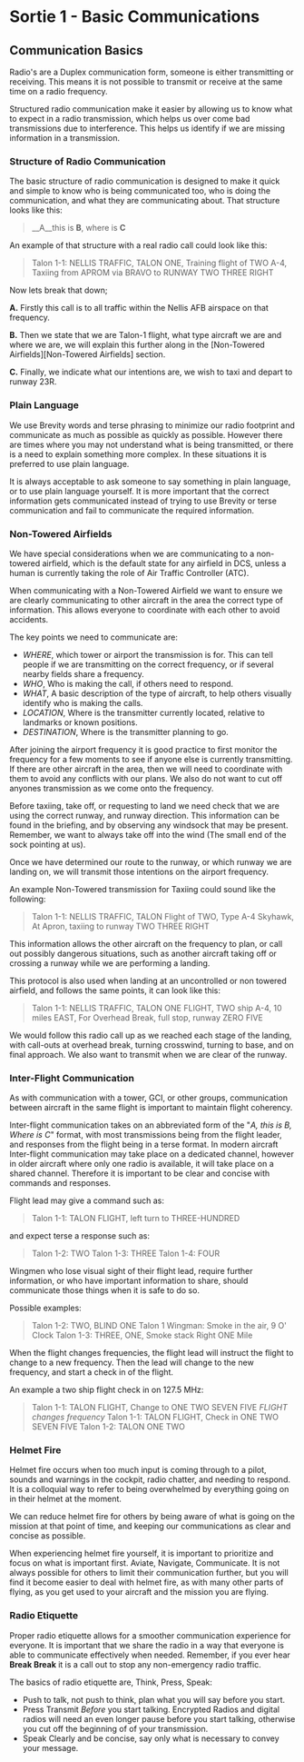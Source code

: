 # Sortie 1 - Basic Communications


## Communication Basics
Radio's are a Duplex communication form, someone is either transmitting or receiving. This means it is not possible to transmit or receive at the same time on a radio frequency.

Structured radio communication make it easier by allowing us to know what to expect in a radio transmission, which helps us over come bad transmissions due to interference. This helps us identify if we are missing information in a transmission.

### Structure of Radio Communication
The basic structure of radio communication is designed to make it quick and simple to know who is being communicated too, who is doing the communication, and what they are communicating about.
That structure looks like this:
> __A__this is __B__, where is __C__

An example of that structure with a real radio call could look like this:
> Talon 1-1: NELLIS TRAFFIC, TALON ONE, Training flight of TWO A-4, Taxiing from APROM via BRAVO to RUNWAY TWO THREE RIGHT

Now lets break that down;

**A.**	Firstly this call is to all traffic within the Nellis AFB airspace on that frequency.

**B.**	Then we state that we are Talon-1 flight, what type aircraft we are and where we are, we will explain this further along in the [Non-Towered Airfields][Non-Towered Airfields] section.

**C.**	Finally, we indicate what our intentions are, we wish to taxi and depart to runway 23R.


### Plain Language
We use Brevity words and terse phrasing to minimize our radio footprint and communicate as much as possible as quickly as possible. However there are times where you may not understand what is being transmitted, or there is a need to explain something more complex. In these situations it is preferred to use plain language.

It is always acceptable to ask someone to say something in plain language, or to use plain language yourself. It is more important that the correct information gets communicated instead of trying to use Brevity or terse communication and fail to communicate the required information.

### Non-Towered Airfields
We have special considerations when we are communicating to a non-towered airfield, which is the default state for any airfield in DCS, unless a human is currently taking the role of Air Traffic Controller (ATC).

When communicating with a Non-Towered Airfield we want to ensure we are clearly communicating to other aircraft in the area the correct type of information. This allows everyone to coordinate with each other to avoid accidents.

The key points we need to communicate are:
- *WHERE*, which tower or airport the transmission is for. This can tell people if we are transmitting on the correct frequency, or if several nearby fields share a frequency.
- *WHO*, Who is making the call, if others need to respond.
- *WHAT*, A basic description of the type of aircraft, to help others visually identify who is making the calls.
- *LOCATION*, Where is the transmitter currently located, relative to landmarks or known positions.
- *DESTINATION*, Where is the transmitter planning to go.

After joining the airport frequency it is good practice to first monitor the frequency for a few moments to see if anyone else is currently transmitting. If there are other aircraft in the area, then we will need to coordinate with them to avoid any conflicts with our plans. We also do not want to cut off anyones transmission as we come onto the frequency.

Before taxiing, take off, or requesting to land we need check  that we are using the correct runway, and runway direction. This information can be found in the briefing, and by observing any windsock that may be present. Remember, we want to always take off into the wind (The small end of the sock pointing at us).

Once we have determined our route to the runway, or which runway we are landing on, we will transmit those intentions on the airport frequency.

An example Non-Towered transmission for Taxiing could sound like the following:
> Talon 1-1: NELLIS TRAFFIC, TALON Flight of TWO, Type A-4 Skyhawk, At Apron, taxiing to runway TWO THREE RIGHT

This information allows the other aircraft on the frequency to plan, or call out possibly dangerous situations, such as another aircraft taking off or crossing a runway while we are performing a landing.

This protocol is also used when landing at an uncontrolled or non towered airfield, and follows the same points, it can look like this:
> Talon 1-1: NELLIS TRAFFIC, TALON ONE FLIGHT, TWO ship A-4, 10 miles EAST, For Overhead Break, full stop, runway ZERO FIVE

We would follow this radio call up as we reached each stage of the landing, with call-outs at overhead break, turning crosswind, turning to base, and on final approach. We also want to transmit when we are clear of the runway.

### Inter-Flight Communication
As with communication with a tower, GCI, or other groups, communication between aircraft in the same flight is important to maintain flight coherency.

Inter-flight communication takes on an abbreviated form of the "*A, this is B, Where is C*"  format, with most transmissions being from the flight leader, and responses from the flight being in a terse format. In modern aircraft Inter-flight communication may take place on a dedicated channel, however in older aircraft where only one radio is available, it will take place on a shared channel. Therefore it is important to be clear and concise with commands and responses.

Flight lead may give a command such as:
>  Talon 1-1: TALON FLIGHT, left turn to THREE-HUNDRED

and expect terse a response such as:
> Talon 1-2: TWO
> Talon 1-3: THREE
> Talon 1-4: FOUR

Wingmen who lose visual sight of their flight lead, require further information, or who have important information to share, should communicate those things when it is safe to do so.

Possible examples:
> Talon 1-2: TWO, BLIND ONE 
> Talon 1 Wingman: Smoke in the air, 9 O' Clock
> Talon 1-3: THREE, ONE, Smoke stack Right ONE Mile

When the flight changes frequencies, the flight lead will instruct the flight to change to a new frequency. Then the lead will change to the new frequency, and start a check in of the flight.

An example a two ship flight check in on 127.5 MHz:
> Talon 1-1: TALON FLIGHT, Change to ONE TWO SEVEN FIVE
> *FLIGHT changes frequency* 
> Talon 1-1: TALON FLIGHT, Check in ONE TWO SEVEN FIVE
> Talon 1-2: TALON ONE TWO

### Helmet Fire

Helmet fire occurs when too much input is coming through to a pilot, sounds and warnings in the cockpit, radio chatter, and needing to respond. It is a colloquial way to refer to being overwhelmed by everything going on in their helmet at the moment.

We can reduce helmet fire for others by being aware of what is going on the mission at that point of time, and keeping our communications as clear and concise as possible.

When experiencing helmet fire yourself, it is important to prioritize and focus on what is important first. Aviate, Navigate, Communicate. It is not always possible for others to limit their communication further, but you will find it become easier to deal with helmet fire, as with many other parts of flying,  as you get used to your aircraft and the mission you are flying.

### Radio Etiquette
Proper radio etiquette allows for a smoother communication experience for everyone. It is important that we share the radio in a way that everyone is able to communicate effectively when needed. Remember, if you ever hear __Break Break__ it is a call out to stop any non-emergency radio traffic.

The basics of radio etiquette are, Think, Press, Speak:
- Push to talk, not push to think, plan what you will say before you start.
- Press Transmit *Before* you start talking. Encrypted Radios and digital radios will need an even longer pause before you start talking, otherwise you cut off the beginning of of your transmission.
- Speak Clearly and be concise, say only what is necessary to convey your message.
